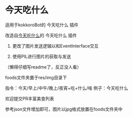 # 今天吃什么

适用于kokkoroBot的 今天吃什么 插件

改造自[今天吃什么](https://github.com/pcrbot/whattoeat)的 今天吃什么 插件

1. 更改了图片发送逻辑以和EventInterface交互

2. 使用PIL进行图片的获取与发送

（懒得仔细写readme了，反正没人看）

foods文件夹置于res/img目录下

指令：今天/早上/中午/晚上/夜宵+吃+什么/啥
例子：今天吃什么

欢迎提交PR丰富美食列表

参考json文件增加即可，图片以jpg格式放置在foods文件夹中
